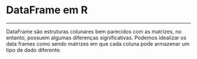 # DataFrame em R
---
DataFrame são estruturas colunares bem parecidos com as matrizes, no entanto, possuem algumas diferenças significativas. Podemos idealizar os data frames como sendo matrizes em que cada coluna pode armazenar um tipo de dado diferente. 
